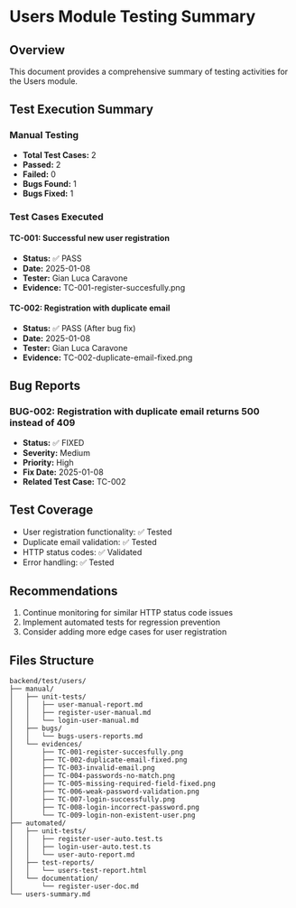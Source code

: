 # Users Module Testing Summary

## Overview
This document provides a comprehensive summary of testing activities for the Users module.

## Test Execution Summary

### Manual Testing
- **Total Test Cases:** 2
- **Passed:** 2
- **Failed:** 0
- **Bugs Found:** 1
- **Bugs Fixed:** 1

### Test Cases Executed

#### TC-001: Successful new user registration
- **Status:** ✅ PASS
- **Date:** 2025-01-08
- **Tester:** Gian Luca Caravone
- **Evidence:** TC-001-register-succesfully.png

#### TC-002: Registration with duplicate email
- **Status:** ✅ PASS (After bug fix)
- **Date:** 2025-01-08
- **Tester:** Gian Luca Caravone
- **Evidence:** TC-002-duplicate-email-fixed.png

## Bug Reports

### BUG-002: Registration with duplicate email returns 500 instead of 409
- **Status:** ✅ FIXED
- **Severity:** Medium
- **Priority:** High
- **Fix Date:** 2025-01-08
- **Related Test Case:** TC-002

## Test Coverage
- User registration functionality: ✅ Tested
- Duplicate email validation: ✅ Tested
- HTTP status codes: ✅ Validated
- Error handling: ✅ Tested

## Recommendations
1. Continue monitoring for similar HTTP status code issues
2. Implement automated tests for regression prevention
3. Consider adding more edge cases for user registration

## Files Structure
```
backend/test/users/
├── manual/
│   ├── unit-tests/
│   │   ├── user-manual-report.md
│   │   ├── register-user-manual.md
│   │   └── login-user-manual.md
│   ├── bugs/
│   │   └── bugs-users-reports.md
│   └── evidences/
│       ├── TC-001-register-succesfully.png
│       ├── TC-002-duplicate-email-fixed.png
│       ├── TC-003-invalid-email.png
│       ├── TC-004-passwords-no-match.png
│       ├── TC-005-missing-required-field-fixed.png
│       ├── TC-006-weak-password-validation.png
│       ├── TC-007-login-successfully.png
│       ├── TC-008-login-incorrect-password.png
│       └── TC-009-login-non-existent-user.png
├── automated/
│   ├── unit-tests/
│   │   ├── register-user-auto.test.ts
│   │   ├── login-user-auto.test.ts
│   │   └── user-auto-report.md
│   ├── test-reports/
│   │   └── users-test-report.html
│   └── documentation/
│       └── register-user-doc.md
└── users-summary.md
```

